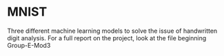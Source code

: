 # MNIST
Three different machine learning models to solve the issue of handwritten digit analysis.
For a full report on the project, look at the file beginning Group-E-Mod3
